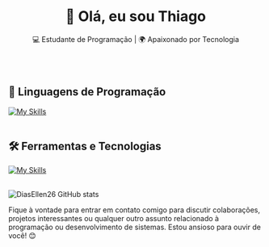 <h1 align="center">👋 Olá, eu sou Thiago</h1>

<p align="center">
  💻 Estudante de Programação | 🌍 Apaixonado por Tecnologia
</p><br><br>


## 🚀 Linguagens de Programação
[![My Skills](https://skillicons.dev/icons?i=java,python,c,cpp,arduino,sqlite)](https://skillicons.dev)<br><br>

## 🛠️ Ferramentas e Tecnologias
[![My Skills](https://skillicons.dev/icons?i=vscode,eclipse,mysql,bootstrap,git,github)](https://skillicons.dev)<br><br>

![DiasEllen26 GitHub stats](https://github-readme-stats.vercel.app/api?username=diasthiagoj&show_icons=true&theme=react)

Fique à vontade para entrar em contato comigo para discutir colaborações, projetos interessantes ou qualquer outro assunto relacionado à programação ou desenvolvimento de sistemas. Estou ansioso para ouvir de você! 😊 <br><br>
